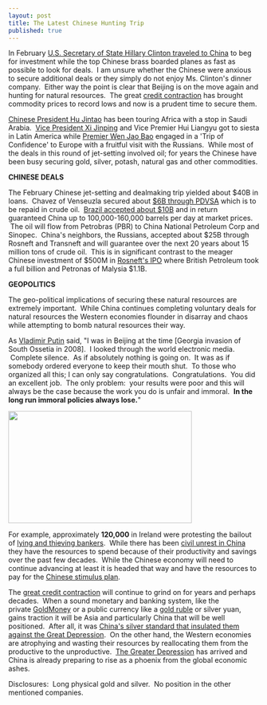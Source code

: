 ```yaml
---
layout: post
title: The Latest Chinese Hunting Trip
published: true
---
```

<p>In February <a href="http://www.irishtimes.com/newspaper/world/2009/0223/1224241665017.html" target="_blank">U.S. Secretary of State Hillary Clinton traveled to China</a> to beg for investment while the top Chinese brass boarded planes as fast as possible to look for deals.  I am unsure whether the Chinese were anxious to secure additional deals or they simply do not enjoy Ms. Clinton's dinner company.  Either way the point is clear that Beijing is on the move again and hunting for natural resources.  The great <a href="http://www.creditcontraction.com" target="_blank">credit contraction</a> has brought commodity prices to record lows and now is a prudent time to secure them.</p>
<p><a href="http://www.chinaview.cn/hjt090210/" target="_blank">Chinese President Hu Jintao</a> has been touring Africa with a stop in Saudi Arabia.  <a href="http://news.xinhuanet.com/english/2009-02/23/content_10871678.htm" target="_blank">Vice President Xi Jinping</a> and Vice Premier Hui Liangyu got to siesta in Latin America while <a href="http://news.xinhuanet.com/english/2009-02/03/content_10753258.htm" target="_blank">Premier Wen Jao Bao</a> engaged in a 'Trip of Confidence' to Europe with a fruitful visit with the Russians.  While most of the deals in this round of jet-setting involved oil; for years the Chinese have been busy securing gold, silver, potash, natural gas and other commodities.</p>
<p><strong>CHINESE DEALS</strong></p>
<p>The February Chinese jet-setting and dealmaking trip yielded about $40B in loans.  Chavez of Venseuzla secured about <a href="http://news.bbc.co.uk/2/hi/asia-pacific/7894600.stm" target="_blank">$6B through PDVSA</a> which is to be repaid in crude oil.  <a href="http://www.chinadaily.com.cn/bizchina/2009-02/20/content_7496823.htm" target="_blank">Brazil accepted about $10B</a> and in return guaranteed China up to 100,000-160,000 barrels per day at market prices.  The oil will flow from Petrobras (PBR) to China National Petroleum Corp and Sinopec.  China's neighbors, the Russians, accepted about $25B through Rosneft and Transneft and will guarantee over the next 20 years about 15 million tons of crude oil.  This is in significant contrast to the meager Chinese investment of $500M in <a href="http://seekingalpha.com/article/13850-bp-s-rosneft-investment-should-pay-off-handsomely" target="_blank">Rosneft's IPO</a> where British Petroleum took a full billion and Petronas of Malysia $1.1B.</p>
<p><strong>GEOPOLITICS</strong></p>
<p>The geo-political implications of securing these natural resources are extremely important.  While China continues completing voluntary deals for natural resources the Western economies flounder in disarray and chaos while attempting to bomb natural resources their way.</p>
<p>As <a href="http://www.runtogold.com/2009/02/kazakhstan-currency-goes-poof/" target="_blank">Vladimir Putin</a> said, "I was in Beijing at the time [Georgia invasion of South Ossetia in 2008].  I looked through the world electronic media.  Complete silence.  As if absolutely nothing is going on.  It was as if somebody ordered everyone to keep their mouth shut.  To those who organized all this; I can only say congratulations.  Congratulations.  You did an excellent job.  The only problem:  your results were poor and this will always be the case because the work you do is unfair and immoral.  <strong>In the long run immoral policies always lose.</strong>"</p>
<p><img class="alignright" title="Massive Protest in Dublin Ireland" src="{{ site.baseurl }}/images/dublin-protest-crowd.jpg" alt="" width="368" height="225" /></p>
<p>For example, approximately <strong>120,000</strong> in Ireland were protesting the bailout of <a href="http://www.runtogold.com/2008/10/all-bankers-are-liars-and-frauds/" target="_blank">lying and thieving bankers</a>.  While there has been <a href="http://www.runtogold.com/2008/12/civil-unrest-in-china-and-empty-ships/" target="_blank">civil unrest in China</a> they have the resources to spend because of their productivity and savings over the past few decades.  While the Chinese economy will need to continue advancing at least it is headed that way and have the resources to pay for the <a href="http://www.runtogold.com/2008/11/chinese-stimulus-plan/" target="_blank">Chinese stimulus plan</a>.</p>
<p>The <a href="http://www.creditcontraction.com" target="_blank">great credit contraction</a> will continue to grind on for years and perhaps decades.  When a sound monetary and banking system, like the private <a href="http://www.runtogold.com/goldmoney" target="_blank">GoldMoney</a> or a public currency like a <a href="http://www.gata.org/node/6666" target="_blank">gold ruble</a> or silver yuan, gains traction it will be Asia and particularly China that will be well positioned.  After all, it was <a href="http://www.runtogold.com/images/3Lai68.pdf" target="_blank">China's silver standard that insulated them against the Great Depression</a>.  On the other hand, the Western economies are atrophying and wasting their resources by reallocating them from the productive to the unproductive.  <a href="http://www.creditcontraction.com" target="_blank">The Greater Depression</a> has arrived and China is already preparing to rise as a phoenix from the global economic ashes.</p>
<p>Disclosures:  Long physical gold and silver.  No position in the other mentioned companies.</p>
